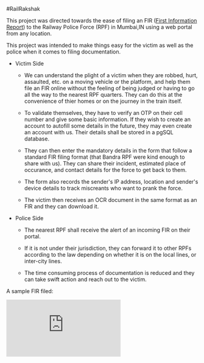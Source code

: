 #RailRakshak

This project was directed towards the ease of filing an FIR ([First Information Report](https://en.wikipedia.org/wiki/First_information_report "FIR")) to the Railway Police Force (RPF) in Mumbai,IN using a web portal from any location.

This project was intended to make things easy for the victim as well as the police when it comes to filing documentation.

- Victim Side
 
  * We can understand the plight of a victim when they are robbed, hurt, assaulted, etc. on a moving vehicle or the platform, and help them file an FIR online without the feeling of being judged or having to go all the way to the nearest RPF quarters. They can do this at the convenience of thier homes or on the journey in the train itself.

  * To validate themselves, they have to verify an OTP on their cell number and give some basic information. If they wish to create an account to autofill some details in the future, they may even create an account with us. Their details shall be stored in a pgSQL database.

  * They can then enter the mandatory details in the form that follow a standard FIR filing format (that Bandra RPF were kind enough to share with us). They can share their incident, estimated place of occurance, and contact details for the force to get back to them. 

  * The form also records the sender's IP address, location and sender's device details to track miscreants who want to prank the force.

   * The victim then receives an OCR document in the same format as an FIR and they can download it.

- Police Side

  * The nearest RPF shall receive the alert of an incoming FIR on their portal.

  * If it is not under their jurisdiction, they can forward it to other RPFs according to the law depending on whether it is on the local lines, or inter-city lines.

  * The time consuming process of documentation is reduced and they can take swift action and reach out to the victim.


A sample FIR filed:

![Sample FIR](https://github.com/delzadbamji/railrakshak/blob/master/SIH%20BACKEND/IdeaProjects/a1/uploads/sample.pdf)
